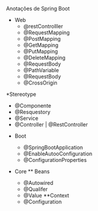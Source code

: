 Anotações de Spring Boot 
* Web
  - @restControlller
  - @RequestMapping
  - @PostMapping
  - @GetMapping
  - @PutMapping
  - @DeleteMapping
  - @RequestBody
  - @PathVariable
  - @RequestBody
  - @CrossOrigin

*Stereotype 
 - @Componente
 - @Resquestory
 - @Service
 - @Controller | @RestController 
 
  * Boot
    - @SpringBootApplication
    - @EnableAutooConfiguration
    - @ConfigurationProperties
   
  * Core
    ** Beans
      - @Autowired
      - @Qualifer
      - @Value
    **Context
     - @Configuration 
